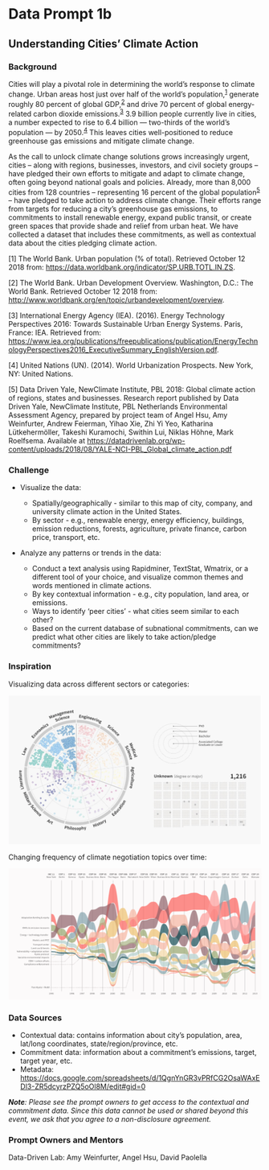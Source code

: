 # Data Prompt 1b

## Understanding Cities’ Climate Action
### Background
Cities will play a pivotal role in determining the world’s response to climate change. Urban areas host just over half of the world’s population,<sup>[1](#fn1)</sup> generate roughly 80 percent of global GDP,<sup>[2](#fn2)</sup> and drive 70 percent of global energy-related carbon dioxide emissions.<sup>[3](#fn3)</sup> 3.9 billion people currently live in cities, a number expected to rise to 6.4 billion — two-thirds of the world’s population — by 2050.<sup>[4](#fn4)</sup> This leaves cities well-positioned to reduce greenhouse gas emissions and mitigate climate change. 

As the call to unlock climate change solutions grows increasingly urgent, cities – along with regions, businesses, investors, and civil society groups – have pledged their own efforts to mitigate and adapt to climate change, often going beyond national goals and policies. Already, more than 8,000 cities from 128 countries – representing 16 percent of the global population<sup>[5](#fn5)</sup> – have pledged to take action to address climate change. Their efforts range from targets for reducing a city’s greenhouse gas emissions, to commitments to install renewable energy, expand public transit, or create green spaces that provide shade and relief from urban heat. We have collected a dataset that includes these commitments, as well as contextual data about the cities pledging climate action. 

<a name="fn1">[1]</a> The World Bank. Urban population (% of total). Retrieved October 12 2018 from: https://data.worldbank.org/indicator/SP.URB.TOTL.IN.ZS.

<a name="fn2">[2]</a> The World Bank. Urban Development Overview. Washington, D.C.: The World Bank. Retrieved October 12 2018 from: http://www.worldbank.org/en/topic/urbandevelopment/overview.

<a name="fn3">[3]</a> International Energy Agency (IEA). (2016). Energy Technology Perspectives 2016: Towards Sustainable Urban Energy Systems. Paris, France: IEA. Retrieved from: https://www.iea.org/publications/freepublications/publication/EnergyTechnologyPerspectives2016_ExecutiveSummary_EnglishVersion.pdf.

<a name="fn4">[4]</a> United Nations (UN). (2014). World Urbanization Prospects. New York, NY: United Nations.

<a name="fn5">[5]</a> Data Driven Yale, NewClimate Institute, PBL 2018: Global climate action of regions, states and businesses. Research report published by Data Driven Yale, NewClimate Institute, PBL Netherlands Environmental Assessment Agency, prepared by project team of Angel Hsu, Amy Weinfurter, Andrew Feierman, Yihao Xie, Zhi Yi Yeo, Katharina Lütkehermöller, Takeshi Kuramochi, Swithin Lui, Niklas Höhne, Mark Roelfsema. Available at https://datadrivenlab.org/wp-content/uploads/2018/08/YALE-NCI-PBL_Global_climate_action.pdf


### Challenge

- Visualize the data:
    - Spatially/geographically - similar to this map of city, company, and university climate action in the United States.
    - By sector - e.g., renewable energy, energy efficiency, buildings, emission reductions, forests, agriculture, private finance, carbon price, transport, etc. 

- Analyze any patterns or trends in the data: 
    - Conduct a text analysis using Rapidminer, TextStat, Wmatrix, or a different tool of your choice, and visualize common themes and words mentioned in climate actions.
    - By key contextual information - e.g., city population, land area, or emissions. 
    - Ways to identify ‘peer cities’ - what cities seem similar to each other?
    - Based on the current database of subnational commitments, can we predict what other cities are likely to take action/pledge commitments? 

### Inspiration

Visualizing data across different sectors or categories:

![](img1.png)

Changing frequency of climate negotiation topics over time:

![](img2.png)

### Data Sources

- Contextual data: contains information about city’s population, area, lat/long coordinates, state/region/province, etc.
- Commitment data: information about a commitment’s emissions, target, target year, etc. 
- Metadata: https://docs.google.com/spreadsheets/d/1QgnYnGR3vPRfCG2OsaWAxEDl3-ZR5dcyrzPZQ5oOl8M/edit#gid=0 

***Note**: Please see the prompt owners to get access to the contextual and commitment data. Since this data cannot be used or shared beyond this event, we ask that you agree to a non-disclosure agreement.* 

### Prompt Owners and Mentors 
Data-Driven Lab: Amy Weinfurter, Angel Hsu, David Paolella
